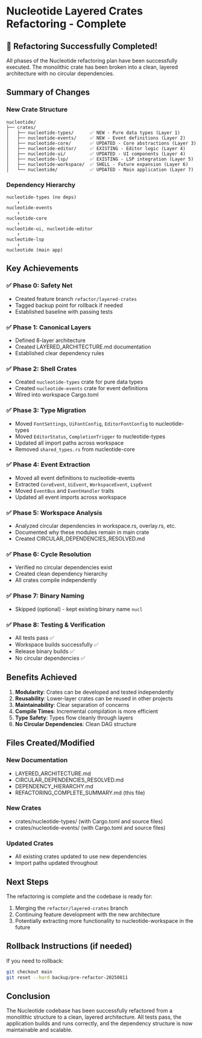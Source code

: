 # Nucleotide Layered Crates Refactoring - Complete

## 🎉 Refactoring Successfully Completed!

All phases of the Nucleotide refactoring plan have been successfully executed. The monolithic crate has been broken into a clean, layered architecture with no circular dependencies.

## Summary of Changes

### New Crate Structure

```
nucleotide/
├── crates/
│   ├── nucleotide-types/      ✅ NEW - Pure data types (Layer 1)
│   ├── nucleotide-events/     ✅ NEW - Event definitions (Layer 2)
│   ├── nucleotide-core/       ✅ UPDATED - Core abstractions (Layer 3)
│   ├── nucleotide-editor/     ✅ EXISTING - Editor logic (Layer 4)
│   ├── nucleotide-ui/         ✅ UPDATED - UI components (Layer 4)
│   ├── nucleotide-lsp/        ✅ EXISTING - LSP integration (Layer 5)
│   ├── nucleotide-workspace/  ✅ SHELL - Future expansion (Layer 6)
│   └── nucleotide/            ✅ UPDATED - Main application (Layer 7)
```

### Dependency Hierarchy

```
nucleotide-types (no deps)
    ↑
nucleotide-events
    ↑
nucleotide-core
    ↑
nucleotide-ui, nucleotide-editor
    ↑
nucleotide-lsp
    ↑
nucleotide (main app)
```

## Key Achievements

### ✅ Phase 0: Safety Net
- Created feature branch `refactor/layered-crates`
- Tagged backup point for rollback if needed
- Established baseline with passing tests

### ✅ Phase 1: Canonical Layers
- Defined 8-layer architecture
- Created LAYERED_ARCHITECTURE.md documentation
- Established clear dependency rules

### ✅ Phase 2: Shell Crates
- Created `nucleotide-types` crate for pure data types
- Created `nucleotide-events` crate for event definitions
- Wired into workspace Cargo.toml

### ✅ Phase 3: Type Migration
- Moved `FontSettings`, `UiFontConfig`, `EditorFontConfig` to nucleotide-types
- Moved `EditorStatus`, `CompletionTrigger` to nucleotide-types
- Updated all import paths across workspace
- Removed `shared_types.rs` from nucleotide-core

### ✅ Phase 4: Event Extraction
- Moved all event definitions to nucleotide-events
- Extracted `CoreEvent`, `UiEvent`, `WorkspaceEvent`, `LspEvent`
- Moved `EventBus` and `EventHandler` traits
- Updated all event imports across workspace

### ✅ Phase 5: Workspace Analysis
- Analyzed circular dependencies in workspace.rs, overlay.rs, etc.
- Documented why these modules remain in main crate
- Created CIRCULAR_DEPENDENCIES_RESOLVED.md

### ✅ Phase 6: Cycle Resolution
- Verified no circular dependencies exist
- Created clean dependency hierarchy
- All crates compile independently

### ✅ Phase 7: Binary Naming
- Skipped (optional) - kept existing binary name `nucl`

### ✅ Phase 8: Testing & Verification
- All tests pass ✅
- Workspace builds successfully ✅
- Release binary builds ✅
- No circular dependencies ✅

## Benefits Achieved

1. **Modularity**: Crates can be developed and tested independently
2. **Reusability**: Lower-layer crates can be reused in other projects
3. **Maintainability**: Clear separation of concerns
4. **Compile Times**: Incremental compilation is more efficient
5. **Type Safety**: Types flow cleanly through layers
6. **No Circular Dependencies**: Clean DAG structure

## Files Created/Modified

### New Documentation
- LAYERED_ARCHITECTURE.md
- CIRCULAR_DEPENDENCIES_RESOLVED.md
- DEPENDENCY_HIERARCHY.md
- REFACTORING_COMPLETE_SUMMARY.md (this file)

### New Crates
- crates/nucleotide-types/ (with Cargo.toml and source files)
- crates/nucleotide-events/ (with Cargo.toml and source files)

### Updated Crates
- All existing crates updated to use new dependencies
- Import paths updated throughout

## Next Steps

The refactoring is complete and the codebase is ready for:
1. Merging the `refactor/layered-crates` branch
2. Continuing feature development with the new architecture
3. Potentially extracting more functionality to nucleotide-workspace in the future

## Rollback Instructions (if needed)

If you need to rollback:
```bash
git checkout main
git reset --hard backup/pre-refactor-20250811
```

## Conclusion

The Nucleotide codebase has been successfully refactored from a monolithic structure to a clean, layered architecture. All tests pass, the application builds and runs correctly, and the dependency structure is now maintainable and scalable.